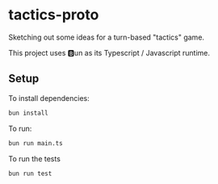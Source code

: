 # tactics-proto

Sketching out some ideas for a turn-based "tactics" game.

This project uses 🅱️un as its Typescript / Javascript runtime.

## Setup

To install dependencies:

```bash
bun install
```

To run:

```bash
bun run main.ts
```

To run the tests
```bash
bun run test
```

